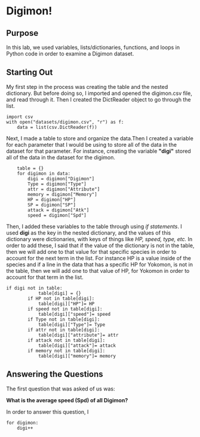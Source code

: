 # Digimon!

## Purpose
In this lab, we used variables, lists/dictionaries, functions, and loops in Python code in order to examine a Digimon dataset.

## Starting Out

My first step in the process was creating the table and the nested dictionary. But before doing so, I imported and opened the digimon.csv file, and read through it. Then I created the DictReader object to go through the list. 

``` 
import csv
with open("datasets/digimon.csv", "r") as f: 
    data = list(csv.DictReader(f)) 
```

Next, I made a table to store and organize the data.Then I created a variable for each parameter that I would be using to store all of the data in the dataset for that parameter. For instance, creating the variable **"digi"** stored all of the data in the dataset for the digimon. 
```
    table = {} 
    for digimon in data:
        digi = digimon["Digimon"]
        Type = digimon["Type"] 
        attr = digimon["Attribute"]
        memory = digimon["Memory"]
        HP = digimon["HP"]
        SP = digimon["SP"]
        attack = digimon["Atk"]
        speed = digimon["Spd"]
```
Then, I added these variables to the table through using *if statements*. I used **digi** as the key in the nested dictionary, and the values of this dictionary were dictionaries, with keys of things like *HP, speed, type, etc.* In order to add these, I said that if the value of the dictionary is not in the table, then we will add one to that value for that specific species in order to account for the next term in the list. For instance HP is a value inside of the species and if a line in the data that has a specific HP for Yokomon, is not in the table, then we will add one to that value of HP, for Yokomon in order to account for that term in the list. 
```
if digi not in table:
            table[digi] = {} 
        if HP not in table[digi]:
            table[digi]["HP"]= HP
        if speed not in table[digi]:
            table[digi]["speed"]= speed
        if Type not in table[digi]:
            table[digi]["Type"]= Type
        if attr not in table[digi]:
            table[digi]["attribute"]= attr
        if attack not in table[digi]:
            table[digi]["attack"]= attack
        if memory not in table[digi]:
            table[digi]["memory"]= memory
```

## Answering the Questions
The first question that was asked of us was: 

**What is the average speed (Spd) of all Digimon?** 

In order to answer this question, I 
``` 
for digimon:
    digi++ 
```